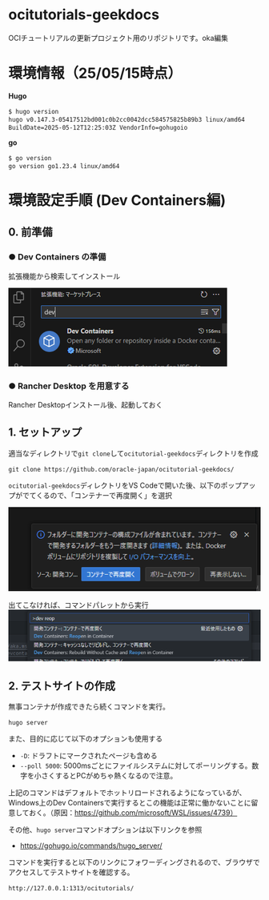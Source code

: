 # ocitutorials-geekdocs

OCIチュートリアルの更新プロジェクト用のリポジトリです。oka編集

# 環境情報（25/05/15時点）
**Hugo**
```
$ hugo version
hugo v0.147.3-05417512bd001c0b2cc0042dcc584575825b89b3 linux/amd64 BuildDate=2025-05-12T12:25:03Z VendorInfo=gohugoio
```

**go**
```
$ go version
go version go1.23.4 linux/amd64
```


# 環境設定手順 (Dev Containers編)

## 0. 前準備
### ● Dev Containers の準備

拡張機能から検索してインストール

![alt text](static/img/README/extention_devcontainers_search.png)

### ● Rancher Desktop を用意する

Rancher Desktopインストール後、起動しておく

## 1. セットアップ

適当なディレクトリで`git clone`して`ocitutorial-geekdocs`ディレクトリを作成

```
git clone https://github.com/oracle-japan/ocitutorial-geekdocs/
```

`ocitutorial-geekdocs`ディレクトリをVS Codeで開いた後、以下のポップアップがでてくるので、「コンテナーで再度開く」を選択

![alt text](static/img/README/reopen_container_popup.png)

出てこなければ、コマンドパレットから実行
![alt text](static/img/README/reopen_container_pallet.png)

## 2. テストサイトの作成

無事コンテナが作成できたら続くコマンドを実行。
```
hugo server
```
また、目的に応じて以下のオプションも使用する
+ `-D`: ドラフトにマークされたページも含める
+ `--poll 5000`: 5000msごとにファイルシステムに対してポーリングする。数字を小さくするとPCがめちゃ熱くなるので注意。

上記のコマンドはデフォルトでホットリロードされるようになっているが、Windows上のDev Containersで実行するとこの機能は正常に働かないことに留意しておく。（原因：https://github.com/microsoft/WSL/issues/4739）  

その他、`hugo server`コマンドオプションは以下リンクを参照  
+ https://gohugo.io/commands/hugo_server/


コマンドを実行すると以下のリンクにフォワーディングされるので、ブラウザでアクセスしてテストサイトを確認する。
```
http://127.0.0.1:1313/ocitutorials/
```
